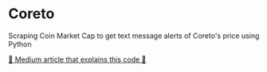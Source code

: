 # Coreto
Scraping Coin Market Cap to get text message alerts of Coreto's price using Python

[🐍 Medium article that explains this code 🐍](https://vivianamarquez.medium.com/how-to-obtain-text-message-alerts-for-a-cryptocurrencys-price-changes-using-python-f048823fe998)
